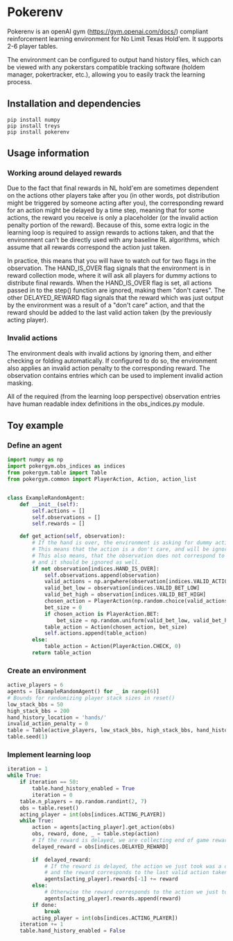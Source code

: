 # Pokerenv
Pokerenv is an openAI gym (https://gym.openai.com/docs/) compliant reinforcement learning environment for No Limit Texas Hold'em. It supports 2-6 player tables.

The environment can be configured to output hand history files, which can be viewed with any pokerstars compatible tracking software (holdem manager, pokertracker, etc.), allowing you to easily track the learning process.

## Installation and dependencies
```shell
pip install numpy
pip install treys
pip install pokerenv
```

## Usage information 
### Working around delayed rewards
Due to the fact that final rewards in NL hold'em are sometimes dependent on the actions other players take after you (in other words, pot distribution might be triggered by someone acting after you),
the corresponding reward for an action might be delayed by a time step, meaning that for some actions, the reward you receive is only a placeholder (or the invalid action penalty portion of the reward). Because of this, some extra logic in the learning loop is required to assign rewards to actions taken, and that the environment can't be directly used with any baseline RL algorithms, which assume that all rewards correspond the action just taken. 

In practice, this means that you will have to watch out for two flags in the observation. The HAND_IS_OVER flag signals that the environment is in reward collection mode, where it will ask all players for dummy actions to distribute final rewards. When the HAND_IS_OVER flag is set, all actions passed in to the step() function are ignored, making them "don't cares". The other DELAYED_REWARD flag signals that the reward which was just output by the environment was a result of a "don't care" action, and that the reward should be added to the last valid action taken (by the previously acting player).

### Invalid actions
The environment deals with invalid actions by ignoring them, and either checking or folding automatically. If configured to do so, the environment also applies an invalid action penalty to the corresponding reward. The observation contains entries which can be used to implement invalid action masking.

All of the required (from the learning loop perspective) observation entries have human readable index definitions in the obs_indices.py module.

## Toy example

### Define an agent

```python
import numpy as np
import pokergym.obs_indices as indices
from pokergym.table import Table
from pokergym.common import PlayerAction, Action, action_list


class ExampleRandomAgent:
    def __init__(self):
        self.actions = []
        self.observations = []
        self.rewards = []

    def get_action(self, observation):
        # If the hand is over, the environment is asking for dummy actions to distribute final rewards.
        # This means that the action is a don't care, and will be ignored by the environment.
        # This also means, that the observation does not correspond to any meaningful choice to be taken, 
        # and it should be ignored as well.
        if not observation[indices.HAND_IS_OVER]:
            self.observations.append(observation)
            valid_actions = np.argwhere(observation[indices.VALID_ACTIONS] == 1).flatten()
            valid_bet_low = observation[indices.VALID_BET_LOW]
            valid_bet_high = observation[indices.VALID_BET_HIGH]
            chosen_action = PlayerAction(np.random.choice(valid_actions))
            bet_size = 0
            if chosen_action is PlayerAction.BET:
                bet_size = np.random.uniform(valid_bet_low, valid_bet_high)
            table_action = Action(chosen_action, bet_size)
            self.actions.append(table_action)
        else:
            table_action = Action(PlayerAction.CHECK, 0)
        return table_action
```


### Create an environment
```python
active_players = 6
agents = [ExampleRandomAgent() for _ in range(6)]
# Bounds for randomizing player stack sizes in reset()
low_stack_bbs = 50
high_stack_bbs = 200
hand_history_location = 'hands/'
invalid_action_penalty = 0
table = Table(active_players, low_stack_bbs, high_stack_bbs, hand_history_location, invalid_penalty)
table.seed(1)
```

### Implement learning loop
```python
iteration = 1
while True:
    if iteration == 50:
        table.hand_history_enabled = True
        iteration = 0
    table.n_players = np.random.randint(2, 7)
    obs = table.reset()
    acting_player = int(obs[indices.ACTING_PLAYER])
    while True:
        action = agents[acting_player].get_action(obs)
        obs, reward, done, _ = table.step(action)
        # If the reward is delayed, we are collecting end of game rewards by feeding in dummy actions
        delayed_reward = obs[indices.DELAYED_REWARD]
        
        if  delayed_reward:
            # If the reward is delayed, the action we just took was a don't care, 
            # and the reward corresponds to the last valid action taken
            agents[acting_player].rewards[-1] += reward
        else:
            # Otherwise the reward corresponds to the action we just took
            agents[acting_player].rewards.append(reward)
        if done:
            break
        acting_player = int(obs[indices.ACTING_PLAYER])
    iteration += 1
    table.hand_history_enabled = False
```
